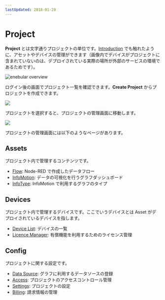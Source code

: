```yaml
---
lastUpdated: 2018-01-28
---
```


# Project

**Project** とは文字通りプロジェクトの単位です。[Introduction](INDEX.md) でも触れたように、アセットやデバイスの管理ができます（画像内でデバイスがプロジェクトに含まれていないのは、デプロイされている実際の場所が外部のサービスの環境であるためです）。

![enebular overview](/_asset/images/Introduction/enebular-developers-project-overview.png)

ログイン後の画面でプロジェクト一覧を確認できます。**Create Project** からプロジェクトを作成できます。

![](https://i.gyazo.com/51acafe4528d30c62373d866d86cc76b.png)

プロジェクトを選択すると、プロジェクトの管理画面に移動します。

![](https://i.gyazo.com/ec81d095001a8187fe8a0321bdd89590.png)

プロジェクトの管理画面には以下のようなページがあります。

## Assets

プロジェクト内で管理するコンテンツです。

- [Flow](../Flow/Introduction.md): Node-RED で作成したデータフロー
- [InfoMotion](../InfoMotion/Introduction.md): データの可視化を行うグラフダッシュボード
- [InfoType](../InfoMotion/InfoTypeIntroduction.md): InfoMotion で利用するグラフのタイプ

## Devices

プロジェクト内で管理するデバイスです。ここでいうデバイスとは Asset がデプロイされているデバイスを指します。

- [Device List](../Device/Introduction.md): デバイスの一覧
- [Licence Manager](../Device/ManageLicence.md): 有償機能を利用するためのライセンス管理

## Config

プロジェクトに関する設定です。

- [Data Source](../InfoMotion/CreateDataSource.md): グラフに利用するデータソースの登録
- [Access](../Access/index.md): プロジェクトのアクセスコントロール管理
- [Settings](../Project/Settings.md): プロジェクトの設定
- [Billing](../Project/Billing.md): 請求情報の管理